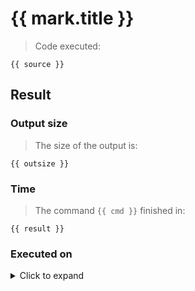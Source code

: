 # {{ mark.title }}
> Code executed:
```tsx
{{ source }}
```
## Result
### Output size
> The size of the output is:
```
{{ outsize }}
```
### Time
> The command `{{ cmd }}` finished in:
```
{{ result }}
```

### Executed on
<details>
  <summary>Click to expand</summary>
  <pre>
    {{ sysinfo }}
  </pre>
</details>
